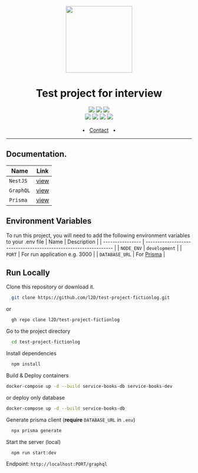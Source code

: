 <div align="center">
	<a href="mailto:rawipas.chisamut@gmail.com"><img src="https://www.svgrepo.com/show/275536/cat.svg" style="width: 180px; height: 180px;"/></a>
	<h1> Test project for interview </h1>
  <img src="https://img.shields.io/badge/nestjs-%23E0234E.png?style=for-the-badge&logo=nestjs&logoColor=white" />
  <img src="https://img.shields.io/badge/-GraphQL-E10098?style=for-the-badge&logo=graphql&logoColor=white" />
  <img src="https://img.shields.io/badge/Prisma-3982CE?style=for-the-badge&logo=Prisma&logoColor=white" />
  <br/>
  <img src="https://img.shields.io/badge/typescript-%23007ACC.svg?style=for-the-badge&logo=typescript&logoColor=white" />  
  <img src="https://img.shields.io/badge/postgres-%23316192.svg?style=for-the-badge&logo=postgresql&logoColor=white" />  
  <img src="https://img.shields.io/badge/docker-%230db7ed.svg?style=for-the-badge&logo=docker&logoColor=white" /> 
  <img src="https://img.shields.io/badge/ESLint-4B3263?style=for-the-badge&logo=eslint&logoColor=white" /> 
      <br /><br />
      <span>&nbsp;&nbsp;•&nbsp;&nbsp;</span>
      <a href="mailto:rawipas.chisamut@gmail.com">Contact</a>
      <span>&nbsp;&nbsp;•&nbsp;&nbsp;</span>
  </br>
  <hr>
</div>

## Documentation.

| Name      | Link                                                     |
| --------- | -------------------------------------------------------- |
| `NestJS`  | [view](https://docs.nestjs.com/)                         |
| `GraphQL` | [view](https://graphql.org/learn/)                       |
| `Prisma`  | [view](https://www.prisma.io/docs/)                      |

## Environment Variables

To run this project, you will need to add the following environment variables to your .env file
| Name             | Description                                                      |
| ---------------- | ---------------------------------------------------------------- |
| `NODE_ENV`       | `development`                                   |
| `PORT`           | For run application e.g. 3000                       |
| `DATABASE_URL`   | For [Prisma](https://www.prisma.io/docs/)                        |


## Run Locally

Clone this repository or download it.

```bash
  git clone https://github.com/l2D/test-project-fictionlog.git
```
or
```bash
  gh repo clone l2D/test-project-fictionlog
```

Go to the project directory

```bash
  cd test-project-fictionlog
```

Install dependencies

```bash
  npm install
```

Build & Deploy containers

```bash
docker-compose up -d --build service-books-db service-books-dev
```
or deploy only database
```bash
docker-compose up -d --build service-books-db
```

Generate prisma client (**require** `DATABASE_URL` in `.env`)

```bash
  npx prisma generate
```

Start the server (local)

```bash
  npm run start:dev
```

Endpoint: `http://localhost:PORT/graphql`

